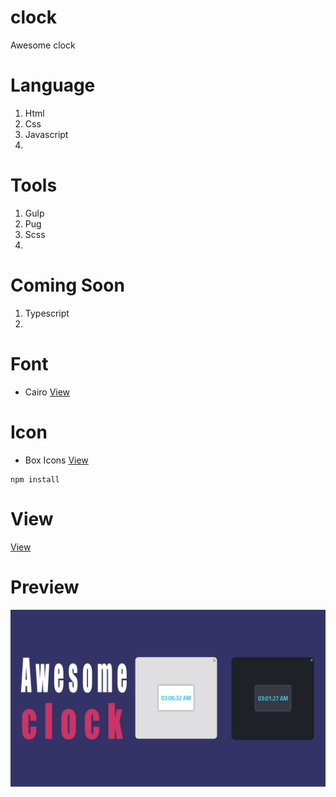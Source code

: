 

# clock
Awesome clock

# Language
1. Html
2. Css
3. Javascript
4. 

# Tools
1. Gulp
2. Pug
3. Scss
4.

# Coming Soon
1. Typescript
2.

# Font
* Cairo
[View](https://fonts.google.com/specimen/Cairo?selection.family=Open+Sans&sidebar.open=true)

# Icon
* Box Icons
[View](https://boxicons.com/)



```
npm install
``` 

# View
[View](https://learncodingeasy.github.io/clock/dist/)


# Preview
![This is an image](https://github.com/LearnCodingEasy/clock/blob/main/project/images/Clock.jpg)